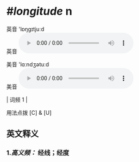 # ***\#longitude*** n
英音 'lɒŋɡɪtjuːd  
英音
<audio src="./media/longitude-B.aac" controls="controls"></audio>

美音 'lɑːndʒətuːd  
美音
<audio src="./media/longitude.aac" controls="controls"></audio>



| 词频 1 |  

用法点拨   [C] & [U]

英文释义
---
### 1.*高义频：* **经线；经度**  


